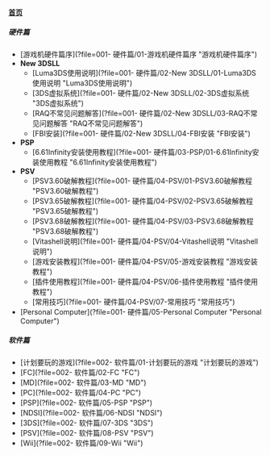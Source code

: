 
#### [首页](?file=home-首页)

#####  硬件篇
- [游戏机硬件篇序](?file=001- 硬件篇/01-游戏机硬件篇序 "游戏机硬件篇序")
- **New 3DSLL**
    - [Luma3DS使用说明](?file=001- 硬件篇/02-New 3DSLL/01-Luma3DS使用说明 "Luma3DS使用说明")
    - [3DS虚拟系统](?file=001- 硬件篇/02-New 3DSLL/02-3DS虚拟系统 "3DS虚拟系统")
    - [RAQ不常见问题解答](?file=001- 硬件篇/02-New 3DSLL/03-RAQ不常见问题解答 "RAQ不常见问题解答")
    - [FBI安装](?file=001- 硬件篇/02-New 3DSLL/04-FBI安装 "FBI安装")
- **PSP**
    - [6.61Infinity安装使用教程](?file=001- 硬件篇/03-PSP/01-6.61Infinity安装使用教程 "6.61Infinity安装使用教程")
- **PSV**
    - [PSV3.60破解教程](?file=001- 硬件篇/04-PSV/01-PSV3.60破解教程 "PSV3.60破解教程")
    - [PSV3.65破解教程](?file=001- 硬件篇/04-PSV/02-PSV3.65破解教程 "PSV3.65破解教程")
    - [PSV3.68破解教程](?file=001- 硬件篇/04-PSV/03-PSV3.68破解教程 "PSV3.68破解教程")
    - [Vitashell说明](?file=001- 硬件篇/04-PSV/04-Vitashell说明 "Vitashell说明")
    - [游戏安装教程](?file=001- 硬件篇/04-PSV/05-游戏安装教程 "游戏安装教程")
    - [插件使用教程](?file=001- 硬件篇/04-PSV/06-插件使用教程 "插件使用教程")
    - [常用技巧](?file=001- 硬件篇/04-PSV/07-常用技巧 "常用技巧")
- [Personal Computer](?file=001- 硬件篇/05-Personal Computer "Personal Computer")

#####  软件篇
- [计划要玩的游戏](?file=002- 软件篇/01-计划要玩的游戏 "计划要玩的游戏")
- [FC](?file=002- 软件篇/02-FC "FC")
- [MD](?file=002- 软件篇/03-MD "MD")
- [PC](?file=002- 软件篇/04-PC "PC")
- [PSP](?file=002- 软件篇/05-PSP "PSP")
- [NDSI](?file=002- 软件篇/06-NDSI "NDSI")
- [3DS](?file=002- 软件篇/07-3DS "3DS")
- [PSV](?file=002- 软件篇/08-PSV "PSV")
- [Wii](?file=002- 软件篇/09-Wii "Wii")
